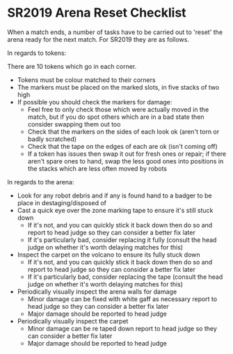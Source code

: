 # SR2019 Arena Reset Checklist

When a match ends, a number of tasks have to be carried out to 'reset' the arena ready for the next match. For SR2019 they are as follows.


In regards to tokens:

There are 10 tokens which go in each corner.
- Tokens must be colour matched to their corners
- The markers must be placed on the marked slots, in five stacks of two high
- If possible you should check the markers for damage:
    - Feel free to only check those which were actually moved in the match, but if you do spot others which are in a bad state then consider swapping them out too
    - Check that the markers on the sides of each look ok (aren't torn or badly scratched)
    - Check that the tape on the edges of each are ok (isn't coming off)
    - If a token has issues then swap it out for fresh ones or repair; if there aren't spare ones to hand, swap the less good ones into positions in the stacks which are less often moved by robots

In regards to the arena:

 - Look for any robot debris and if any is found hand to a badger to be place in destaging/disposed of
 - Cast a quick eye over the zone marking tape to ensure it's still stuck down
    - If it's not, and you can quickly stick it back down then do so and report to head judge so they can consider a better fix later
    - If it's particularly bad, consider replacing it fully (consult the head judge on whether it's worth delaying matches for this)
 - Inspect the carpet on the volcano to ensure its fully stuck down
    - If it's not, and you can quickly stick it back down then do so and report to head judge so they can consider a better fix later
    - If it's particularly bad, consider replacing the tape (consult the head judge on whether it's worth delaying matches for this)
 - Periodically visually inspect the arena walls for damage
    - Minor damage can be fixed with white gaff as necessary report to head judge so they can consider a better fix later
    - Major damage should be reported to head judge
 - Periodically visually inspect the carpet
    - Minor damage can be re taped down report to head judge so they can consider a better fix later
    - Major damage should be reported to head judge
